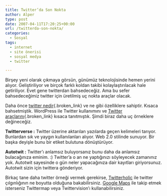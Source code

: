 ```yaml
---
title: Twitter’da Son Nokta
author: Alper
type: post
date: 2007-04-11T17:20:25+00:00
url: /twitterda-son-nokta/
categories:
  - Sosyal
tags:
  - internet
  - site önerisi
  - sosyal medya
  - twitter

---
```

Birşey yeni olarak çıkmaya görsün, günümüz teknolojisinde hemen yerini alıyor. Geliştiriliyor ve birçok farklı koldan takibi kolaylaştırılacak hale getiriliyor. Evet gene twitterdan bahsedeceğiz. Ama bu sefer bahsedeceğimiz twitter için üretilmiş uç nokta araçlar olacak.

Daha önce [twitter nedir][1]{.broken_link} ve ne gibi özelliklere sahiptir. Kısaca bahsetmiştik. WordPress ile Twitter kullanımını ve [Twitter araçlarını][2]{.broken_link} kısaca tanıtmıştık. Şimdi biraz daha uç örneklere değineceğiz.

**Twitterverse :** Twitter üzerine aktarılan yazılarda geçen kelimeleri tarıyor. Bunlardan sık ve yaygın kullanılanları alıyor. Web 2.0 stilinde sunuyor. Bir başka deyişle bunu bir etiket bulutuna dönüştürüyor.

**Autotwit :** Twitter&#8217;ı anlamsız buluyorsanız bunu daha da anlamsız bulacağınıza eminim. :) Twitter&#8217;a o an ne yaptığınızı söyleyecek zamanınız yok. Autotwit sayesinde o gün neler yapacağınıza dair kayıtları giriyorsunuz. Autotwit sizin için twittera gönderiyor.

Birkaç tane daha twitter örneği vermek gerekirse, [Twitterholic][3] ile twitter çılgınlığının ne boyutta olduğuna bakabilirsiniz. [Google Maps][4] ile takip etmek isterseniz Twittermap veya Twittervision&#8217;ı kullanabilirsiniz.

 [1]: https://www.murekkep.org/blog-gunluk-ise-twitter-anlik-230
 [2]: https://www.murekkep.org/twitter-masaustu-araclari-237
 [3]: https://twitterholic.com/
 [4]: https://maps.google.com/
